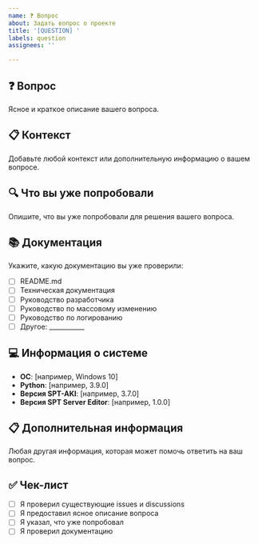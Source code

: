 ```yaml
---
name: ❓ Вопрос
about: Задать вопрос о проекте
title: '[QUESTION] '
labels: question
assignees: ''

---
```


## ❓ Вопрос
Ясное и краткое описание вашего вопроса.

## 📋 Контекст
Добавьте любой контекст или дополнительную информацию о вашем вопросе.

## 🔍 Что вы уже попробовали
Опишите, что вы уже попробовали для решения вашего вопроса.

## 📚 Документация
Укажите, какую документацию вы уже проверили:
- [ ] README.md
- [ ] Техническая документация
- [ ] Руководство разработчика
- [ ] Руководство по массовому изменению
- [ ] Руководство по логированию
- [ ] Другое: ___________

## 💻 Информация о системе
- **ОС**: [например, Windows 10]
- **Python**: [например, 3.9.0]
- **Версия SPT-AKI**: [например, 3.7.0]
- **Версия SPT Server Editor**: [например, 1.0.0]

## 📋 Дополнительная информация
Любая другая информация, которая может помочь ответить на ваш вопрос.

## ✅ Чек-лист
- [ ] Я проверил существующие issues и discussions
- [ ] Я предоставил ясное описание вопроса
- [ ] Я указал, что уже попробовал
- [ ] Я проверил документацию
